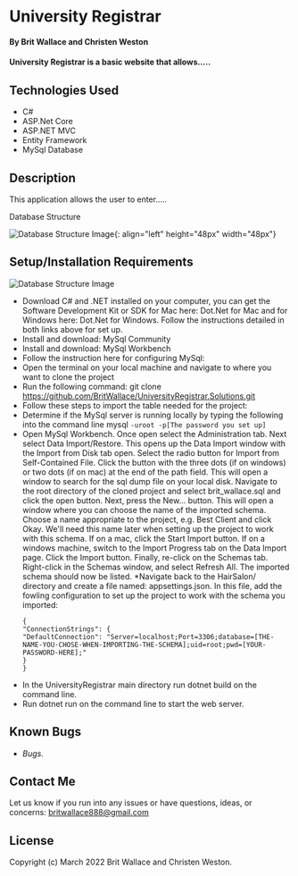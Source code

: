 # University Registrar

#### By **Brit Wallace and Christen Weston**

#### University Registrar is a basic website that allows.....

## Technologies Used

- C#
- ASP.Net Core
- ASP.NET MVC
- Entity Framework
- MySql Database

## Description

This application allows the user to enter.....

Database Structure

![Database Structure Image](UniversityRegistrar.Solutions/UniversityRegistrar/wwwroot/images/DatabaseImage.jpg){: align="left" height="48px" width="48px"}

## Setup/Installation Requirements

![Database Structure Image](/UniversityRegistrar/wwwroot/images/DatabaseImage.jpg)

- Download C# and .NET installed on your computer, you can get the Software Development Kit or SDK for Mac here: Dot.Net for Mac and for Windows here: Dot.Net for Windows. Follow the instructions detailed in both links above for set up.
- Install and download: MySql Community
- Install and download: MySql Workbench
- Follow the instruction here for configuring MySql:
- Open the terminal on your local machine and navigate to where you want to clone the project
- Run the following command: git clone https://github.com/BritWallace/UniversityRegistrar.Solutions.git
- Follow these steps to import the table needed for the project:
- Determine if the MySql server is running locally by typing the following into the command line mysql ```-uroot -p[The password you set up]```
- Open MySql Workbench. Once open select the Administration tab. Next select Data Import/Restore. This opens up the Data Import window with the Import from Disk tab open. Select the radio button for Import from Self-Contained File. Click the button with the three dots (if on windows) or two dots (if on mac) at the end of the path field. This will open a window to search for the sql dump file on your local disk. Navigate to the root directory of the cloned project and select brit_wallace.sql and click the open button. Next, press the New... button. This will open a window where you can choose the name of the imported schema. Choose a name appropriate to the project, e.g. Best Client and click Okay. We'll need this name later when setting up the project to work with this schema. If on a mac, click the Start Import button. If on a windows machine, switch to the Import Progress tab on the Data Import page. Click the Import button. Finally, re-click on the Schemas tab. Right-click in the Schemas window, and select Refresh All. The imported schema should now be listed.
  \*Navigate back to the HairSalon/ directory and create a file named: appsettings.json. In this file, add the fowling configuration to set up the project to work with the schema you imported:
  ```
  {
  "ConnectionStrings": {
  "DefaultConnection": "Server=localhost;Port=3306;database=[THE-NAME-YOU-CHOSE-WHEN-IMPORTING-THE-SCHEMA];uid=root;pwd=[YOUR-PASSWORD-HERE];"
  }
  }
  ```
- In the UniversityRegistrar main directory run dotnet build on the command line.
- Run dotnet run on the command line to start the web server.

## Known Bugs

- _Bugs._

## Contact Me

Let us know if you run into any issues or have questions, ideas, or concerns:
britwallace888@gmail.com

## License

Copyright (c) March 2022 Brit Wallace and Christen Weston.

